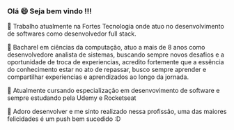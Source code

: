 ### Olá 😄 Seja bem vindo !!!
🚀 Trabalho atualmente na Fortes Tecnologia onde atuo no desenvolvimento de softwares como desenvolvedor full stack.

 💬 Bacharel em ciências da computação, atuo a mais de 8 anos como desenvolvedore analista de sistemas, buscando sempre novos desafios e a oportunidade de troca de experiencias, acredito fortemente que a essência do conhecimento estar no ato de repassar, busco sempre aprender e compartilhar experiencias e aprendizados ao longo da jornada.
 
 🌱 Atualmente cursando especialização em desenvovimento de software e sempre estudando pela Udemy e Rocketseat
 
 
 👯 Adoro desenvolver e me sinto realizado nessa profissão, uma das maiores felicidades é um push bem sucedido :D 
<!--
**DeivideD/DeivideD** is a ✨ _special_ ✨ repository because its `README.md` (this file) appears on your GitHub profile.

Here are some ideas to get you started:

- 🔭 I’m currently working on ...
- 🌱 I’m currently learning ...
- 👯 I’m looking to collaborate on ...
- 🤔 I’m looking for help with ...
- 💬 Ask me about ...
- 📫 How to reach me: ...
- 😄 Pronouns: ...
- ⚡ Fun fact: ...
🚀

### Ola 👋
I am recent engineering graduate looking for opportunities and collabaration in projects related to data science and deep learning.
- 🔭 I’m currently working on image classification (also, I am brushing up my data structures and algorithms skills regularly).
- 🌱 I’m currently learning Computer Vision and Deep Learning techniques using PyTorch.
- 🤝 I’m looking to collaborate on data science and deep learning projects. 

-->
